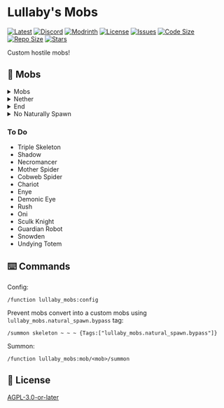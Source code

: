 # Lullaby's Mobs

[![Latest](https://img.shields.io/github/v/release/lullaby6/lullaby-mobs-data-pack?color=blueviolet&logo=github)](https://github.com/lullaby6/lullaby-mobs-data-pack/releases)
[![Discord](https://img.shields.io/discord/1327308441324097681?label=discord&color=blue&logo=discord)](https://discord.gg/5UdcDa5xNC)
[![Modrinth](https://img.shields.io/modrinth/dt/lullabys-mobs?label=modrinth&logo=modrinth)](https://modrinth.com/datapack/lullabys-mobs)
[![License](https://img.shields.io/badge/license-mit-green)](https://github.com/lullaby6/lullaby-mobs-data-pack/blob/main/LICENSE)
[![Issues](https://img.shields.io/github/issues/lullaby6/lullaby-mobs-data-pack?color=orange&logo=github)](https://github.com/lullaby6/lullaby-mobs-data-pack/issues)
[![Code Size](https://img.shields.io/github/languages/code-size/lullaby6/lullaby-mobs-data-pack?color=purple&logoColor=white)](https://github.com/lullaby6/lullaby-mobs-data-pack)
[![Repo Size](https://img.shields.io/github/repo-size/lullaby6/lullaby-mobs-data-pack?logo=dropbox&color=red)](https://github.com/lullaby6/lullaby-mobs-data-pack)
[![Stars](https://img.shields.io/github/stars/lullaby6/lullaby-mobs-data-pack?logo=github&color=yellow)](https://github.com/lullaby6/lullaby-mobs-data-pack/stargazers)

Custom hostile mobs!

## 👾 Mobs

<details>
    <summary>Mobs</summary>

    - Angel
    - Black Wolf
    - Ent
    - Golden Skeleton
    - Minotaur
    - Mummy
    - Skeleton Hunter
    - Spawner Zombie
    - Stalker Block
    - Thunder Drowned
    - Yeti
    - Spectral Assassin
    - Bloody Skeleton
    - Cactus Knight

</details>

<details>
    <summary>Nether</summary>

    - Blaze Tower
    - Blaze Knight
    - Dark Wither Skeleton

</details>

<details>
    <summary>End</summary>

    - Iso

</details>

<details>
    <summary>No Naturally Spawn</summary>

    - Corrupted Irom Golem

</details>

### To Do

- Triple Skeleton
- Shadow
- Necromancer
- Mother Spider
- Cobweb Spider
- Chariot
- Enye
- Demonic Eye
- Rush
- Oni
- Sculk Knight
- Guardian Robot
- Snowden
- Undying Totem

## ⌨️ Commands

Config:

```mcfunction
/function lullaby_mobs:config
```

Prevent mobs convert into a custom mobs using `lullaby_mobs.natural_spawn.bypass` tag:

```mcfunction
/summon skeleton ~ ~ ~ {Tags:["lullaby_mobs.natural_spawn.bypass"]}
```

Summon:

```mcfunction
/function lullaby_mobs:mob/<mob>/summon
```

## 🪪 License

[AGPL-3.0-or-later](https://github.com/lullaby6/lullaby-mobs-data-pack/blob/main/LICENSE)